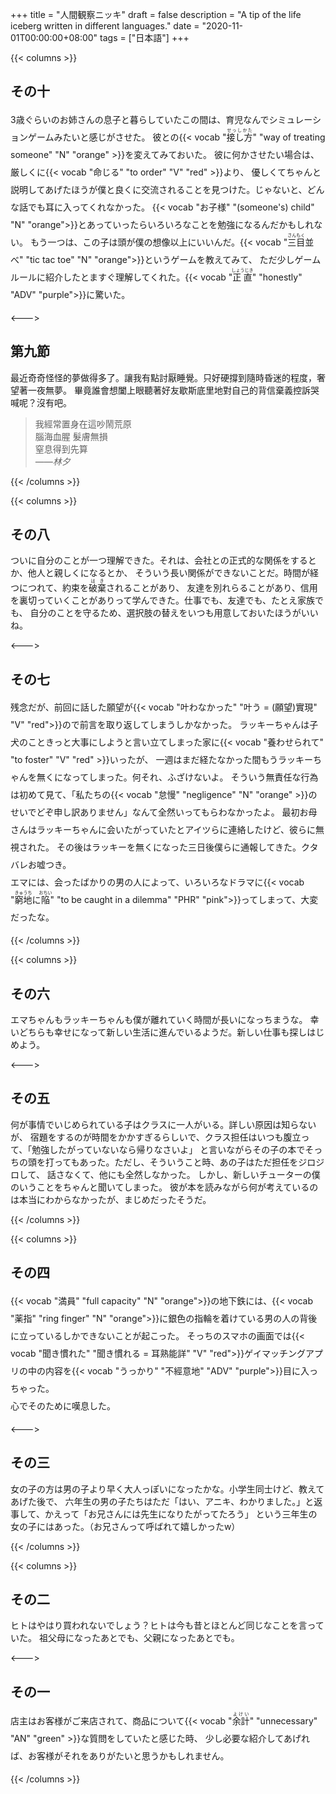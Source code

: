 +++
title = "人間観察ニッキ"
draft = false
description = "A tip of the life iceberg written in different languages."
date = "2020-11-01T00:00:00+08:00"
tags = ["日本語"]
+++

{{< columns >}}

## その十
<div style="margin:1em 0;line-height:2">
  3歳ぐらいのお姉さんの息子と暮らしていたこの間は、育児なんでシミュレーションゲームみたいと感じがさせた。
  彼との{{< vocab "<ruby>接し方<rt>せっしかた</rt></ruby>" "way of treating someone" "N" "orange" >}}を変えてみておいた。
  彼に何かさせたい場合は、厳しくに{{< vocab "命じる" "to order" "V" "red" >}}より、
  優しくてちゃんと説明してあげたほうが僕と良くに交流されることを見つけた。じゃないと、どんな話でも耳に入ってくれなかった。
  {{< vocab "お子様" "(someone's) child" "N" "orange">}}とあっていったらいろいろなことを勉強になるんだかもしれない。
  もう一つは、この子は頭が僕の想像以上にいいんだ。{{< vocab "<ruby>三目<rt>さんもく</rt>並べ</ruby>" "tic tac toe" "N" "orange">}}というゲームを教えてみて、
  ただ少しゲームルールに紹介したとますぐ理解してくれた。{{< vocab "<ruby>正直<rt>しょうじき</rt></ruby>" "honestly" "ADV" "purple">}}に驚いた。
</div>

<--->

## 第九節
最近奇奇怪怪的夢做得多了。讓我有點討厭睡覺。只好硬撐到隨時昏迷的程度，奢望著一夜無夢。
畢竟誰會想闔上眼聽著好友歇斯底里地對自己的背信棄義控訴哭喊呢？沒有吧。

> 我經常置身在這吵鬧荒原\
> 腦海血腥 髮膚無損\
> 窒息得到先算\
<cite>——林夕</cite>

{{< /columns >}}

{{< columns >}}

## その八
ついに自分のことが一つ理解できた。それは、会社との正式的な関係をするとか、他人と親しくになるとか、
そういう長い関係ができないことだ。時間が経つにつれて、約束を<ruby>破棄<rt>はき</rt></ruby>されることがあり、
友達を別れらることがあり、信用を裏切っていくことがありって学んできた。仕事でも、友達でも、たとえ家族でも、
自分のことを守るため、選択肢の替えをいつも用意しておいたほうがいいね。

<--->

## その七
<div style="margin:1em 0;line-height:2">
  残念だが、前回に話した願望が{{< vocab "叶わなかった" "叶う = (願望)實現" "V" "red">}}ので前言を取り返してしまうしかなかった。
  ラッキーちゃんは子犬のこときっと大事にしようと言い立てしまった家に{{< vocab "養わせられて" "to foster" "V" "red" >}}いったが、
  一週はまだ経たなかった間もうラッキーちゃんを無くになってしまった。何それ、ふざけないよ。
  そういう無責任な行為は初めて見て、「私たちの{{< vocab "怠慢" "negligence" "N" "orange" >}}のせいでどぞ申し訳ありません」なんて全然いってもらわなかったよ。
  最初お母さんはラッキーちゃんに会いたがっていたとアイツらに連絡したけど、彼らに無視された。
  その後はラッキーを無くになった三日後僕らに通報してきた。クタバレお嘘つき。<br/>
  エマには、会ったばかりの男の人によって、いろいろなドラマに{{< vocab "<ruby>窮地<rt>きゅうち</rt></ruby>に<ruby>陥<rt>おちい</rt></ruby>" "to be caught in a dilemma" "PHR" "pink">}}ってしまって、大変だったな。
</div>

{{< /columns >}}

{{< columns >}}

## その六
エマちゃんもラッキーちゃんも僕が離れていく時間が長いになっちまうな。
幸いどちらも幸せになって新しい生活に進んでいるようだ。新しい仕事も探しはじめよう。

<--->

## その五
何が事情でいじめられている子はクラスに一人がいる。詳しい原因は知らないが、
宿題をするのが時間をかかすぎるらしいで、クラス担任はいつも腹立って、「勉強したがっていないなら帰りなさいよ」
と言いながらその子の本でそっちの頭を打ってもあった。ただし、そういうこと時、あの子はただ担任をジロジロして、
話さなくて、他にも全然しなかった。
しかし、新しいチューターの僕のいうことをちゃんと聞いてしまった。
彼が本を読みながら何が考えているのは本当にわからなかったが、まじめだったそうだ。

{{< /columns >}}

{{< columns >}}

## その四
<div style="margin:1em 0;line-height:2">
  {{< vocab "満員" "full capacity" "N" "orange">}}の地下鉄には、{{< vocab  "薬指" "ring finger" "N" "orange">}}に銀色の指輪を着けている男の人の背後に立っているしかできないことが起こった。
  そっちのスマホの画面では{{< vocab "聞き慣れた" "聞き慣れる = 耳熟能詳" "V" "red">}}ゲイマッチングアプリの中の内容を{{< vocab "うっかり" "不經意地" "ADV" "purple">}}目に入っちゃった。<br/>
  心でそのために嘆息した。
</div>

<--->

## その三
女の子の方は男の子より早く大人っぽいになったかな。小学生同士けど、教えてあげた後で、
六年生の男の子たちはただ「はい、アニキ、わかりました。」と返事して、かえって「お兄さんには先生になりたがってたろう」
という三年生の女の子にはあった。（お兄さんって呼ばれて嬉しかったw）

{{< /columns >}}

{{< columns >}}

## その二
ヒトはやはり買われないでしょう？ヒトは今も昔とほとんど同じなことを言っていた。
祖父母になったあとでも、父親になったあとでも。

<--->

## その一
<div style="margin:1em 0;line-height:2">
  店主はお客様がご来店されて、商品について{{< vocab "<ruby>余計<rt>よけい</rt></ruby>" "unnecessary" "AN" "green" >}}な質問をしていたと感じた時、
  少し必要な紹介してあげれば、お客様がそれをありがたいと思うかもしれません。
</div>

{{< /columns >}}
